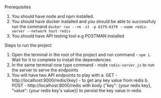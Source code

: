 Prerequisites
1. You should have node and npm installed.
2. You should have docker installed and you should be able to successfuly run the command `docker run --rm -it -p 6379:6379 --name redis-server --network host redis`
3. You should have API testing tool e.g POSTMAN installed

Steps to run the project

1. Open the terminal in the root of the project and run command - `npm i`. Wait for it to complete to install the dependencies
2. In the same terminal now type command - node `redis-server.js` to run the server to serve the endpoints
3. You will have two API endpoints to play with 
    a. GET - http://localhost:9000/redis/{key} - to get any key value from redis
    b. POST - http://localhost:9000/redis with body {"key": {your redis key}, "value": {your redis key's value}} to persist the key value in redis
